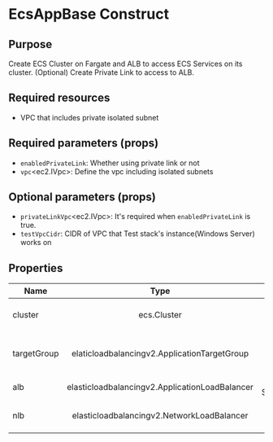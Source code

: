 # EcsAppBase Construct

## Purpose

Create ECS Cluster on Fargate and ALB to access ECS Services on its cluster.
(Optional) Create Private Link to access to ALB.

## Required resources

- VPC that includes private isolated subnet

## Required parameters (props)

- `enabledPrivateLink`<boolean>: Whether using private link or not
- `vpc`<ec2.IVpc>: Define the vpc including isolated subnets

## Optional parameters (props)

- `privateLinkVpc`<ec2.IVpc>: It's required when `enabledPrivateLink` is true.
- `testVpcCidr`<string>: CIDR of VPC that Test stack's instance(Windows Server) works on

## Properties

| Name        |                      Type                      |                                   Description |
| ----------- | :--------------------------------------------: | --------------------------------------------: |
| cluster     |                  ecs.Cluster                   |                Created ECS CLuster on Fargate |
| targetGroup |  elaticloadbalancingv2.ApplicationTargetGroup  | It includes services and tasks on ECS/Fargate |
| alb         | elasticloadbalancingv2.ApplicationLoadBalancer |                   front of ECS Services/Tasks |
| nlb         |   elasticloadbalancingv2.NetworkLoadBalancer   |       Front of alb to connect via PrivateLink |
